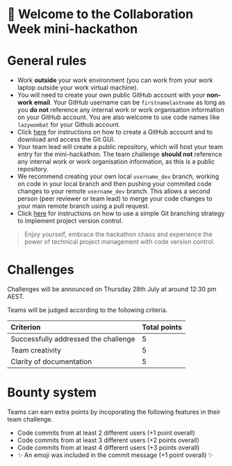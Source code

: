 # 👋 Welcome to the Collaboration Week mini-hackathon  

# General rules  
+ Work **outside** your work environment (you can work from your work laptop outside your work virtual machine).  
+ You will need to create your own public GitHub account with your **non-work email**. Your GitHub username can be `firstnamelastname` as long as you **do not** reference any internal work or work organisation information on your GitHub account. You are also welcome to use code names like `lazywombat` for your Github account.  
+ Click [here](https://github.com/TNMDCollaborationWeek/GettingStarted/tree/main#step-1-create-a-personal-github-account-everyone) for instructions on how to create a GitHub account and to download and access the Git GUI.       
+ Your team lead will create a public repository, which will host your team entry for the mini-hackathon. The team challenge **should not** reference any internal work or work organisation information, as this is a public repository.   
+ We recommend creating your own local `username_dev` branch, working on code in your local branch and then pushing your commited code changes to your remote `username_dev` branch. This allows a second person (peer reviewer or team lead) to merge your code changes to your main remote branch using a pull request.  
+ Click [here](https://github.com/TNMDCollaborationWeek/GettingStarted/tree/main#step-4-using-git-to-publish-code-to-github-everyone) for instructions on how to use a simple Git branching strategy to implement project version control.      

> Enjoy yourself, embrace the hackathon chaos and experience the power of technical project management with code version control.   

# Challenges   
Challenges will be announced on Thursday 28th July at around 12:30 pm AEST.   

Teams will be judged according to the following criteria.  

|Criterion | Total points |
|:---------|:-------------|
| Successfully addressed the challenge | 5 | 
| Team creativity | 5 |  
| Clarity of documentation | 5 |

# Bounty system  
Teams can earn extra points by incoporating the following features in their team challenge. 
+ Code commits from at least 2 different users (+1 point overall)  
+ Code commits from at least 3 different users (+2 points overall)   
+ Code commits from at least 4 different users (+3 points overall)     
+ :sparkles: An emoji was included in the commit message (+1 point overall) :sparkles:   
